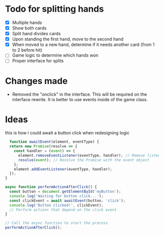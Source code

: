 # Todo for splitting hands

- [x] Multiple hands
- [x] Show both cards
- [x] Split hand divides cards
- [x] Upon standing the first hand, move to the second hand
- [x] When moved to a new hand, determine if it needs another card (from 1 to 2 before hit)
- [ ] Game logic to determine which hands won
- [ ] Proper interface for splits

# Changes made

- Removed the "onclick" in the interface. This will be required on the interface rewrite. It is better to use events inside of the game class.

# Ideas

this is how i could await a button click when redesigning logic

```javascript
  function awaitEvent(element, eventType) {
  return new Promise(resolve => {
    const handler = (event) => {
      element.removeEventListener(eventType, handler); // Remove listener after event fires
      resolve(event); // Resolve the Promise with the event object
    };
    element.addEventListener(eventType, handler);
  });
}

async function performActionAfterClick() {
  const button = document.getElementById('myButton');
  console.log('Waiting for button click...');
  const clickEvent = await awaitEvent(button, 'click');
  console.log('Button clicked!', clickEvent);
  // Perform actions that depend on the click event
}

// Call the async function to start the process
performActionAfterClick();
```
